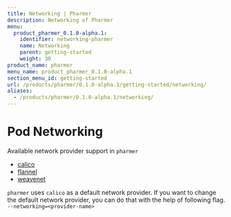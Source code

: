 ```yaml
---
title: Networking | Pharmer
description: Networking of Pharmer
menu:
  product_pharmer_0.1.0-alpha.1:
    identifier: networking-pharmer
    name: Networking
    parent: getting-started
    weight: 30
product_name: pharmer
menu_name: product_pharmer_0.1.0-alpha.1
section_menu_id: getting-started
url: /products/pharmer/0.1.0-alpha.1/getting-started/networking/
aliases:
  - /products/pharmer/0.1.0-alpha.1/networking/
---
```


# Pod Networking

Available network provider support in `pharmer`
* [calico](https://kubernetes.io/docs/concepts/cluster-administration/networking/#project-calico)
* [flannel](https://kubernetes.io/docs/concepts/cluster-administration/networking/#flannel)
* [weavenet](https://kubernetes.io/docs/concepts/cluster-administration/networking/#weave-net-from-weaveworks)

`pharmer` uses `calico` as a default network provider. If you want to change the default network provider, you can do that with the help of following flag.
`--networking=<provider-name>`